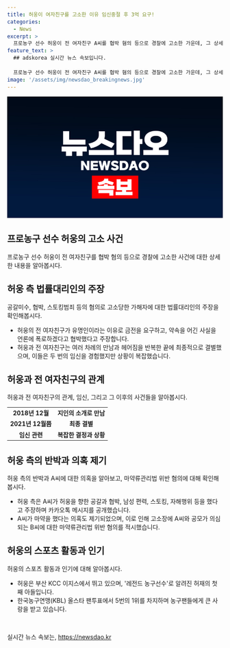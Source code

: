 ```yaml
---
title: 허웅이 여자친구를 고소한 이유 임신중절 후 3억 요구!
categories:
  - News
excerpt: >
  프로농구 선수 허웅이 전 여자친구 A씨를 협박 혐의 등으로 경찰에 고소한 가운데, 그 상세한 이유를 공개했다. 26일 오후 서울 강남경찰서에 공갈미수, 협박, 스토킹범죄 등의 혐의로 A씨와 공모한 가해자 B씨에 대한 고소장을 제출한 것으로 알려졌다. 이에 대해 허웅은 A씨가 수억원의 금전을 요구하며 협박했고, 임신과 관련한 갈등 등으로 인해 결별한 사실을 밝혔다. 또한 A씨의 공갈과 협박 행위 뿐만 아니라 남성 편력, 스토킹, 자해행위, 폭력성 등을 언급하여 상세한 사건 내용을 공개했다. 허웅은 이에 대한 반론으로 A씨의 주장을 부인하고, 자신의 생활과 선수 생활에 지장을 주는 힘든 상황에 이르게 된 것을 언급했다. 현재 허웅은 부산 KCC 이지스에서 활동하며 농구팬들로부터 큰 사랑을 받고 있다.
feature_text: >
  ## adskorea 실시간 뉴스 속보입니다.

  프로농구 선수 허웅이 전 여자친구 A씨를 협박 혐의 등으로 경찰에 고소한 가운데, 그 상세한 이유를 공개했다. 26일 오후 서울 강남경찰서에 공갈미수, 협박, 스토킹범죄 등의 혐의로 A씨와 공모한 가해자 B씨에 대한 고소장을 제출한 것으로 알려졌다. 이에 대해 허웅은 A씨가 수억원의 금전을 요구하며 협박했고, 임신과 관련한 갈등 등으로 인해 결별한 사실을 밝혔다. 또한 A씨의 공갈과 협박 행위 뿐만 아니라 남성 편력, 스토킹, 자해행위, 폭력성 등을 언급하여 상세한 사건 내용을 공개했다. 허웅은 이에 대한 반론으로 A씨의 주장을 부인하고, 자신의 생활과 선수 생활에 지장을 주는 힘든 상황에 이르게 된 것을 언급했다. 현재 허웅은 부산 KCC 이지스에서 활동하며 농구팬들로부터 큰 사랑을 받고 있다.
image: '/assets/img/newsdao_breakingnews.jpg'
---
```


<p><img src="/assets/img/newsdao_breakingnews.jpg" alt="adskorea 속보" /></p>

<h2 data-ke-size="size26">프로농구 선수 허웅의 고소 사건</h2>

<p data-ke-size="size16">프로농구 선수 허웅이 전 여자친구를 협박 혐의 등으로 경찰에 고소한 사건에 대한 상세한 내용을 알아봅시다.</p>

<h2 data-ke-size="size24">허웅 측 법률대리인의 주장</h2>

<p data-ke-size="size16">공갈미수, 협박, 스토킹범죄 등의 혐의로 고소당한 가해자에 대한 법률대리인의 주장을 확인해봅시다.</p>

<ul>
  <li>허웅의 전 여자친구가 유명인이라는 이유로 금전을 요구하고, 약속을 어긴 사실을 언론에 폭로하겠다고 협박했다고 주장합니다.</li>
  <li>허웅과 전 여자친구는 여러 차례의 만남과 헤어짐을 반복한 끝에 최종적으로 결별했으며, 이들은 두 번의 임신을 경험했지만 상황이 복잡했습니다.</li>
</ul>

<h2 data-ke-size="size24">허웅과 전 여자친구의 관계</h2>

<p data-ke-size="size16">허웅과 전 여자친구의 관계, 임신, 그리고 그 이후의 사건들을 알아봅시다.</p>

<table>
  <tr>
    <td style="text-align: center; height: 17px;"><b>2018년 12월</b></td>
    <td style="text-align: center; height: 17px;"><b>지인의 소개로 만남</b></td>
  </tr>
  <tr>
    <td style="text-align: center; height: 17px;"><b>2021년 12월쯤</b></td>
    <td style="text-align: center; height: 17px;"><b>최종 결별</b></td>
  </tr>
  <tr>
    <td style="text-align: center; height: 17px;"><b>임신 관련</b></td>
    <td style="text-align: center; height: 17px;"><b>복잡한 결정과 상황</b></td>
  </tr>
</table>

<h2 data-ke-size="size24">허웅 측의 반박과 의혹 제기</h2>

<p data-ke-size="size16">허웅 측의 반박과 A씨에 대한 의혹을 알아보고, 마약류관리법 위반 혐의에 대해 확인해봅시다.</p>

<ul>
  <li>허웅 측은 A씨가 허웅을 향한 공갈과 협박, 남성 편력, 스토킹, 자해행위 등을 했다고 주장하며 카카오톡 메시지를 공개했습니다.</li>
  <li>A씨가 마약을 했다는 의혹도 제기되었으며, 이로 인해 고소장에 A씨와 공모가 의심되는 B씨에 대한 마약류관리법 위반 혐의를 적시했습니다.</li>
</ul>

<h2 data-ke-size="size24">허웅의 스포츠 활동과 인기</h2>

<p data-ke-size="size16">허웅의 스포츠 활동과 인기에 대해 알아봅시다.</p>

<ul>
  <li>허웅은 부산 KCC 이지스에서 뛰고 있으며, '레전드 농구선수'로 알려진 허재의 첫째 아들입니다.</li>
  <li>한국농구연맹(KBL) 올스타 팬투표에서 5번의 1위를 차지하며 농구팬들에게 큰 사랑을 받고 있습니다.</li>
</ul>

<p data-ke-size="size16">&nbsp;</p>
실시간 뉴스 속보는, <a href="https://newsdao.kr" rel="dofollow">https://newsdao.kr</a>


